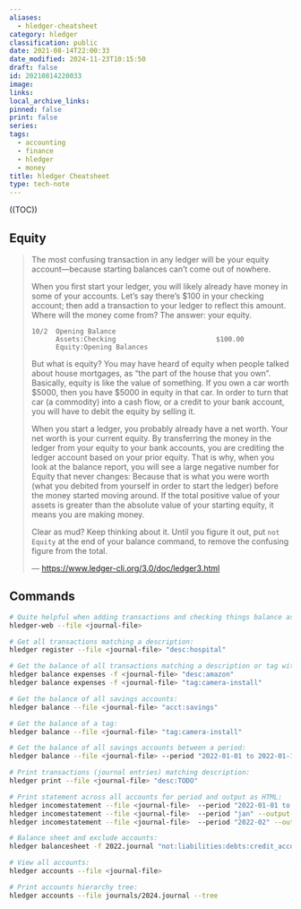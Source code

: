 ```yaml
---
aliases:
  - hledger-cheatsheet
category: hledger
classification: public
date: 2021-08-14T22:00:33
date_modified: 2024-11-23T10:15:50
draft: false
id: 20210814220033
image: 
links: 
local_archive_links: 
pinned: false
print: false
series: 
tags:
  - accounting
  - finance
  - hledger
  - money
title: hledger Cheatsheet
type: tech-note
---
```


((TOC))

## Equity

> The most confusing transaction in any ledger will be your equity account—because starting balances can’t come out of nowhere.
>
> When you first start your ledger, you will likely already have money in some of your accounts. Let’s say there’s $100 in your checking account; then add a transaction to your ledger to reflect this amount. Where will the money come from? The answer: your equity.
>
> ```ledger
> 10/2  Opening Balance
>    	Assets:Checking                         $100.00
>   	Equity:Opening Balances
> ```
> 
> But what is equity? You may have heard of equity when people talked about house mortgages, as “the part of the house that you own”. Basically, equity is like the value of something. If you own a car worth $5000, then you have $5000 in equity in that car. In order to turn that car (a commodity) into a cash flow, or a credit to your bank account, you will have to debit the equity by selling it.
>
> When you start a ledger, you probably already have a net worth. Your net worth is your current equity. By transferring the money in the ledger from your equity to your bank accounts, you are crediting the ledger account based on your prior equity. That is why, when you look at the balance report, you will see a large negative number for Equity that never changes: Because that is what you were worth (what you debited from yourself in order to start the ledger) before the money started moving around. If the total positive value of your assets is greater than the absolute value of your starting equity, it means you are making money.
>
> Clear as mud? Keep thinking about it. Until you figure it out, put `not Equity` at the end of your balance command, to remove the confusing figure from the total.
> 
> — https://www.ledger-cli.org/3.0/doc/ledger3.html

## Commands

```sh
# Quite helpful when adding transactions and checking things balance as you go:
hledger-web --file <journal-file>

# Get all transactions matching a description:
hledger register --file <journal-file> "desc:hospital"

# Get the balance of all transactions matching a description or tag with a breakdown by account:
hledger balance expenses -f <journal-file> "desc:amazon"
hledger balance expenses -f <journal-file> "tag:camera-install"

# Get the balance of all savings accounts:
hledger balance --file <journal-file> "acct:savings"

# Get the balance of a tag:
hledger balance --file <journal-file> "tag:camera-install"

# Get the balance of all savings accounts between a period:
hledger balance --file <journal-file> --period "2022-01-01 to 2022-01-18" "acct:savings"

# Print transactions (journal entries) matching description:
hledger print --file <journal-file> "desc:TODO"

# Print statement across all accounts for period and output as HTML:
hledger incomestatement --file <journal-file>  --period "2022-01-01 to 2022-01-31" --output-file income_statement.html
hledger incomestatement --file <journal-file>  --period "jan" --output-file income_statement.html
hledger incomestatement --file <journal-file>  --period "2022-02" --output-file income_statement.html

# Balance sheet and exclude accounts:
hledger balancesheet -f 2022.journal "not:liabilities:debts:credit_account:example" "not:liabilities:debts:loans:example"

# View all accounts:
hledger accounts --file <journal-file>

# Print accounts hierarchy tree:
hledger accounts --file journals/2024.journal --tree
```